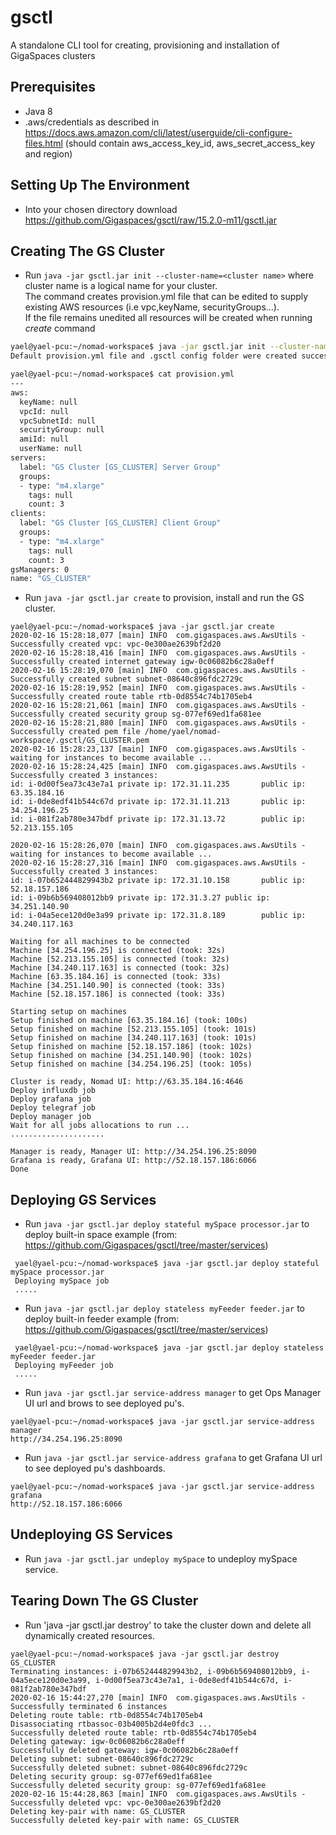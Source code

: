 # gsctl
A standalone CLI tool for creating, provisioning and installation of GigaSpaces clusters

## Prerequisites

* Java 8
* .aws/credentials as described in https://docs.aws.amazon.com/cli/latest/userguide/cli-configure-files.html 
(should contain aws_access_key_id, aws_secret_access_key and region)

## Setting Up The Environment

* Into your chosen directory download https://github.com/Gigaspaces/gsctl/raw/15.2.0-m11/gsctl.jar

## Creating The GS Cluster

* Run `java -jar gsctl.jar init --cluster-name=<cluster name>` where cluster name is a logical name for your cluster.\
  The command creates provision.yml file that can be edited to supply existing AWS resources (i.e vpc,keyName, securityGroups...).\
  If the file remains unedited all resources will be created when running _create_ command  

````BASH
yael@yael-pcu:~/nomad-workspace$ java -jar gsctl.jar init --cluster-name=GS_CLUSTER
Default provision.yml file and .gsctl config folder were created successfully

yael@yael-pcu:~/nomad-workspace$ cat provision.yml 
---
aws:
  keyName: null
  vpcId: null
  vpcSubnetId: null
  securityGroup: null
  amiId: null
  userName: null
servers:
  label: "GS Cluster [GS_CLUSTER] Server Group"
  groups:
  - type: "m4.xlarge"
    tags: null
    count: 3
clients:
  label: "GS Cluster [GS_CLUSTER] Client Group"
  groups:
  - type: "m4.xlarge"
    tags: null
    count: 3
gsManagers: 0
name: "GS_CLUSTER"
````
 

* Run `java -jar gsctl.jar create` to provision, install and run the GS cluster.
````
yael@yael-pcu:~/nomad-workspace$ java -jar gsctl.jar create
2020-02-16 15:28:18,077 [main] INFO  com.gigaspaces.aws.AwsUtils -  Successfully created vpc: vpc-0e300ae2639bf2d20
2020-02-16 15:28:18,416 [main] INFO  com.gigaspaces.aws.AwsUtils -  Successfully created internet gateway igw-0c06082b6c28a0eff
2020-02-16 15:28:19,070 [main] INFO  com.gigaspaces.aws.AwsUtils -  Successfully created subnet subnet-08640c896fdc2729c
2020-02-16 15:28:19,952 [main] INFO  com.gigaspaces.aws.AwsUtils -  Successfully created route table rtb-0d8554c74b1705eb4
2020-02-16 15:28:21,061 [main] INFO  com.gigaspaces.aws.AwsUtils -  Successfully created security group sg-077ef69ed1fa681ee
2020-02-16 15:28:21,880 [main] INFO  com.gigaspaces.aws.AwsUtils -  Successfully created pem file /home/yael/nomad-workspace/.gsctl/GS_CLUSTER.pem
2020-02-16 15:28:23,137 [main] INFO  com.gigaspaces.aws.AwsUtils -  waiting for instances to become available ...
2020-02-16 15:28:24,425 [main] INFO  com.gigaspaces.aws.AwsUtils -  Successfully created 3 instances: 
id: i-0d00f5ea73c43e7a1 private ip: 172.31.11.235       public ip: 63.35.184.16
id: i-0de8edf41b544c67d private ip: 172.31.11.213       public ip: 34.254.196.25
id: i-081f2ab780e347bdf private ip: 172.31.13.72        public ip: 52.213.155.105

2020-02-16 15:28:26,070 [main] INFO  com.gigaspaces.aws.AwsUtils -  waiting for instances to become available ...
2020-02-16 15:28:27,316 [main] INFO  com.gigaspaces.aws.AwsUtils -  Successfully created 3 instances: 
id: i-07b652444829943b2 private ip: 172.31.10.158       public ip: 52.18.157.186
id: i-09b6b569408012bb9 private ip: 172.31.3.27 public ip: 34.251.140.90
id: i-04a5ece120d0e3a99 private ip: 172.31.8.189        public ip: 34.240.117.163

Waiting for all machines to be connected
Machine [34.254.196.25] is connected (took: 32s)
Machine [52.213.155.105] is connected (took: 32s)
Machine [34.240.117.163] is connected (took: 32s)
Machine [63.35.184.16] is connected (took: 33s)
Machine [34.251.140.90] is connected (took: 33s)
Machine [52.18.157.186] is connected (took: 33s)

Starting setup on machines
Setup finished on machine [63.35.184.16] (took: 100s)
Setup finished on machine [52.213.155.105] (took: 101s)
Setup finished on machine [34.240.117.163] (took: 101s)
Setup finished on machine [52.18.157.186] (took: 102s)
Setup finished on machine [34.251.140.90] (took: 102s)
Setup finished on machine [34.254.196.25] (took: 105s)

Cluster is ready, Nomad UI: http://63.35.184.16:4646
Deploy influxdb job
Deploy grafana job
Deploy telegraf job
Deploy manager job
Wait for all jobs allocations to run ...
.....................

Manager is ready, Manager UI: http://34.254.196.25:8090
Grafana is ready, Grafana UI: http://52.18.157.186:6066
Done

````

## Deploying GS Services

* Run `java -jar gsctl.jar deploy stateful mySpace processor.jar` to deploy built-in space example (from: https://github.com/Gigaspaces/gsctl/tree/master/services)
  
````
 yael@yael-pcu:~/nomad-workspace$ java -jar gsctl.jar deploy stateful mySpace processor.jar
 Deploying mySpace job
 .....
````

* Run `java -jar gsctl.jar deploy stateless myFeeder feeder.jar` to deploy built-in feeder example (from: https://github.com/Gigaspaces/gsctl/tree/master/services)
  
````
 yael@yael-pcu:~/nomad-workspace$ java -jar gsctl.jar deploy stateless myFeeder feeder.jar
 Deploying myFeeder job
 .....
````

* Run `java -jar gsctl.jar service-address manager` to get Ops Manager UI url and brows to see deployed pu's.

````
yael@yael-pcu:~/nomad-workspace$ java -jar gsctl.jar service-address manager
http://34.254.196.25:8090
````

* Run `java -jar gsctl.jar service-address grafana` to get Grafana UI url to see deployed pu's dashboards.

````
yael@yael-pcu:~/nomad-workspace$ java -jar gsctl.jar service-address grafana
http://52.18.157.186:6066
```` 
## Undeploying GS Services

* Run `java -jar gsctl.jar undeploy mySpace` to undeploy mySpace service.

## Tearing Down The GS Cluster

* Run 'java -jar gsctl.jar destroy' to take the cluster down and delete all dynamically created resources.

````
yael@yael-pcu:~/nomad-workspace$ java -jar gsctl.jar destroy
GS_CLUSTER
Terminating instances: i-07b652444829943b2, i-09b6b569408012bb9, i-04a5ece120d0e3a99, i-0d00f5ea73c43e7a1, i-0de8edf41b544c67d, i-081f2ab780e347bdf
2020-02-16 15:44:27,270 [main] INFO  com.gigaspaces.aws.AwsUtils -  Successfully terminated 6 instances
Deleting route table: rtb-0d8554c74b1705eb4
Disassociating rtbassoc-03b4005b2d4e0fdc3 ...
Successfully deleted route table: rtb-0d8554c74b1705eb4
Deleting gateway: igw-0c06082b6c28a0eff
Successfully deleted gateway: igw-0c06082b6c28a0eff
Deleting subnet: subnet-08640c896fdc2729c
Successfully deleted subnet: subnet-08640c896fdc2729c
Deleting security group: sg-077ef69ed1fa681ee
Successfully deleted security group: sg-077ef69ed1fa681ee
2020-02-16 15:44:28,863 [main] INFO  com.gigaspaces.aws.AwsUtils -  Successfully deleted vpc: vpc-0e300ae2639bf2d20
Deleting key-pair with name: GS_CLUSTER
Successfully deleted key-pair with name: GS_CLUSTER
````